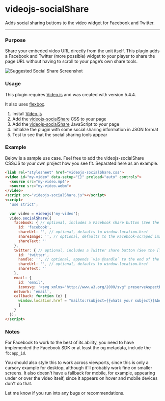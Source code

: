 # videojs-socialShare
Adds social sharing buttons to the video widget for Facebook and Twitter.
____

### Purpose
Share your embeded video URL directly from the unit itself. This plugin adds a Facebook and Twitter (more possible) widget to your player to share the page URL without having to scroll to your page’s own share tools.

![Suggested Social Share Screenshot](https://lh3.googleusercontent.com/-Lm8716TKNAI/Vo2K97wnD5I/AAAAAAAAGOs/xWGffoJrwYI/s800-Ic42/videojs-socialshare.png)

### Usage
This plugin requires [Video.js](https://github.com/videojs/video.js) and was created with version 5.4.4.

It also uses [flexbox](http://caniuse.com/flexbox).

1. Install [Video.js](https://github.com/videojs/video.js)
2. Add the [videojs-socialShare](https://github.com/jmccraw/videojs-socialShare/blob/master/videojs.socialShare.css) CSS to your page
3. Add the [videojs-socialShare](https://github.com/jmccraw/videojs-socialShare/blob/master/videojs.socialShare.js) JavaScript to your page
4. Initialize the plugin with some social sharing information in JSON format
5. Test to see that the social sharing tools appear

### Example
Below is a sample use case. Feel free to add the videojs-socialShare CSS/JS to your own project how you see fit. Separated here as an example.

```html
<link rel="stylesheet" href="videojs-socialShare.css">
<video id="my-video" data-setup="{}" preload="auto" controls">
  <source src="my-video.mp4">
  <source src="my-video.webm">
</video>
<script src="videojs-socialShare.js"></script>
<script>
  'use strict';
  
  var video = videojs('my-video');
  video.socialShare({
    facebook: { // optional, includes a Facebook share button (See the [Facebook documentation](https://developers.facebook.com/docs/sharing/reference/share-dialog) for more information)
      id: 'facebook',
      shareUrl: '', // optional, defaults to window.location.href
      shareImage: '', // optional, defaults to the Facebook-scraped image
      shareText: ''
    },
    twitter: { // optional, includes a Twitter share button (See the [Twitter documentation](https://dev.twitter.com/web/tweet-button/web-intent) for more information)
      id: 'twitter',
      handle: '', // optional, appends `via @handle` to the end of the tweet 
      shareUrl: '', // optional, defaults to window.location.href
      shareText: '' 
    },
    email: { 
      id: 'email',
      iconsvg: '<svg xmlns="http://www.w3.org/2000/svg" preserveAspectRatio="xMinYMin meet" viewBox="0 0 36 36" height="36" width="36" role="presentation" class="vjs-social-share-svg"><path fill="#759e26" clip-rule="evenodd" fill-rule="evenodd" d="M5.4 0h25.2c3 0 5.4 2.4 5.4 5.4v25.2c0 3-2.4 5.4-5.4 5.4h-25.2c-3 0-5.4-2.4-5.4-5.4v-25.2c0-3 2.4-5.4 5.4-5.4z" /><path style="fill:#ffffff" d="m 28.278854,15.149222 0,9.114453 c 0,0.481822 -0.160607,0.923492 -0.521972,1.284858 -0.361366,0.361366 -0.803036,0.521973 -1.325009,0.521973 l -16.8637459,0 c -0.5219722,0 -0.9636407,-0.160607 -1.3250063,-0.521973 C 7.8817529,25.187167 7.7211456,24.745497 7.7211456,24.263675 l 0,-9.114453 c 0.3212146,0.361369 0.7227335,0.68258 1.164402,1.003795 2.7704734,1.887135 4.6576064,3.171991 5.7015514,3.934875 0.441671,0.321215 0.803037,0.602276 1.043946,0.762883 0.281064,0.160607 0.642429,0.361365 1.084099,0.562124 0.48182,0.160607 0.883339,0.281063 1.284856,0.281063 l 0,0 c 0.401519,0 0.803036,-0.120456 1.284858,-0.281063 0.441668,-0.200759 0.803036,-0.401517 1.084097,-0.562124 0.240911,-0.160607 0.602277,-0.441668 1.043945,-0.762883 1.325009,-0.923492 3.212142,-2.248501 5.701553,-3.934875 0.44167,-0.321215 0.843187,-0.642426 1.164401,-1.003795 z m 0,-3.372749 c 0,0.602278 -0.200758,1.164402 -0.562124,1.726528 -0.361365,0.562124 -0.843186,1.003795 -1.405313,1.405312 -2.850774,2.007588 -4.657605,3.252293 -5.380336,3.734114 -0.04015,0.04015 -0.240912,0.160608 -0.481822,0.361366 -0.240912,0.160607 -0.44167,0.321215 -0.602277,0.441671 -0.160607,0.0803 -0.361366,0.200758 -0.602275,0.361365 -0.240913,0.120456 -0.441671,0.24091 -0.642429,0.321215 -0.240913,0.04015 -0.40152,0.0803 -0.602278,0.0803 l 0,0 c -0.200759,0 -0.361366,-0.04015 -0.602275,-0.0803 -0.200761,-0.0803 -0.401519,-0.200759 -0.64243,-0.321215 -0.240911,-0.160607 -0.44167,-0.281063 -0.602277,-0.361365 C 15.992411,19.325008 15.791653,19.1644 15.550743,19.003793 15.309831,18.803035 15.109072,18.682579 15.068921,18.642427 14.34619,18.160606 13.342395,17.437874 12.057538,16.554536 10.732529,15.631044 9.9696464,15.109071 9.6885833,14.908313 9.2067622,14.587098 8.7650937,14.145427 8.3635747,13.583303 7.921907,13.021179 7.7211456,12.499207 7.7211456,12.017385 c 0,-0.602278 0.1606073,-1.084097 0.4818218,-1.485616 C 8.524182,10.130252 8.965852,9.9294937 9.5681271,9.9294937 l 16.8637459,0 c 0.521973,0 0.923492,0.2007583 1.284857,0.5621233 0.361366,0.361366 0.562124,0.762883 0.562124,1.284856 z" /></svg>',
    network: 'email',
    callback: function (e) {
      window.location.href = "mailto:?subject={{whats your subject}}&body={{whats your body text. for line breaks use %0D%0A}};
      }
    }
  });
</script>
```

### Notes
For Facebook to work to the best of its ability, you need to have implemented the Facebook SDK or at least the og metadata, include the `fb:app_id`.

You should also style this to work across viewports, since this is only a cursory example for desktop, although it'll probably work fine on smaller screens. It also doesn't have a fallback for mobile, for example, appearing under or over the video itself, since it appears on hover and mobile devices don't do that.

Let me know if you run into any bugs or recommendations.
